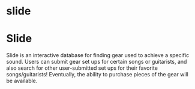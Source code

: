 # slide

<h1>Slide</h1>
<p>Slide is an interactive database for finding gear used to achieve a specific sound. Users can submit gear set ups for certain songs or guitarists, and also search for other user-submitted set ups for their favorite songs/guitarists! Eventually, the ability to purchase pieces of the gear will be available.</p>
